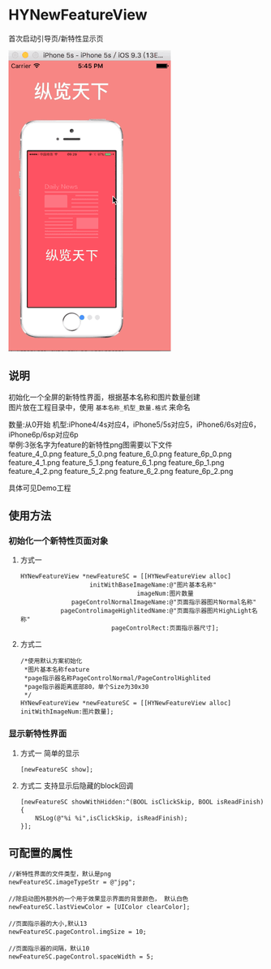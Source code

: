 # HYNewFeatureView
首次启动引导页/新特性显示页     
  
![image](https://github.com/xtyHY/HYNewFeatureView/blob/master/demo.gif)  

## 说明  
初始化一个全屏的新特性界面，根据基本名称和图片数量创建  
图片放在工程目录中，使用 `基本名称_机型_数量.格式` 来命名  
  
数量:从0开始
机型:iPhone4/4s对应4，iPhone5/5s对应5，iPhone6/6s对应6，iPhone6p/6sp对应6p    
举例:3张名字为feature的新特性png图需要以下文件  
feature_4_0.png feature_5_0.png feature_6_0.png feature_6p_0.png  
feature_4_1.png feature_5_1.png feature_6_1.png feature_6p_1.png  
feature_4_2.png feature_5_2.png feature_6_2.png feature_6p_2.png  
  
具体可见Demo工程

## 使用方法
  
### 初始化一个新特性页面对象

1. 方式一
	
	```objc
	HYNewFeatureView *newFeatureSC = [[HYNewFeatureView alloc]  
					   initWithBaseImageName:@"图片基本名称"  
									imageNum:图片数量  
				  pageControlNormalImageName:@"页面指示器图片Normal名称"  
			   pageControlimageHighlitedName:@"页面指示器图片HighLight名称"  
					    	 pageControlRect:页面指示器尺寸];  
	```
	
2. 方式二
	
	```objc
	/*使用默认方案初始化
 	 *图片基本名称feature
 	 *page指示器名称PageControlNormal/PageControlHighlited
 	 *page指示器距离底部80，单个Size为30x30
 	 */
	HYNewFeatureView *newFeatureSC = [[HYNewFeatureView alloc] initWithImageNum:图片数量];
	```
  
###  显示新特性界面  

1. 方式一
	简单的显示
	
	```objc
	[newFeatureSC show];
	```

2. 方式二
	支持显示后隐藏的block回调
	
	```objc
	[newFeatureSC showWithHidden:^(BOOL isClickSkip, BOOL isReadFinish) {
        NSLog(@"%i %i",isClickSkip, isReadFinish);
   }];
	```
  
## 可配置的属性
```    
//新特性界面的文件类型，默认是png
newFeatureSC.imageTypeStr = @"jpg";  
	  
//除启动图外额外的一个用于效果显示界面的背景颜色， 默认白色
newFeatureSC.lastViewColor = [UIColor clearColor];  
	  
//页面指示器的大小,默认13
newFeatureSC.pageControl.imgSize = 10;  
 
//页面指示器的间隔，默认10
newFeatureSC.pageControl.spaceWidth = 5;  
```



